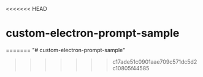 <<<<<<< HEAD
# custom-electron-prompt-sample
=======
"# custom-electron-prompt-sample" 
>>>>>>> c17ade51c0901aae709c571dc5d2c10805f44585

